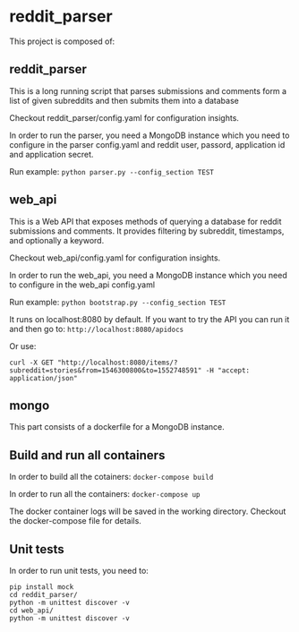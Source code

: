 # reddit_parser

This project is composed of:

## reddit_parser
This is a long running script that parses submissions and comments form a 
list of given subreddits and then submits them into a database

Checkout reddit_parser/config.yaml for configuration insights.

In order to run the parser, you need a MongoDB instance which you need to configure
in the parser config.yaml and reddit user, passord, application id and application
secret.

Run example: ``python parser.py --config_section TEST``

## web_api
This is a Web API that exposes methods of querying a database for reddit submissions
and comments. It provides filtering by subreddit, timestamps, and optionally a 
keyword.

Checkout web_api/config.yaml for configuration insights.


In order to run the web_api, you need a MongoDB instance which you need to configure
in the web_api config.yaml

Run example: ``python bootstrap.py --config_section TEST``

It runs on localhost:8080 by default. If you want to try the API you can run it and
then go to: ``http://localhost:8080/apidocs``

Or use: 

``curl -X GET "http://localhost:8080/items/?subreddit=stories&from=1546300800&to=1552748591" -H "accept: application/json"``

## mongo
This part consists of a dockerfile for a MongoDB instance.

## Build and run all containers
In order to build all the cotainers:
``docker-compose build``

In order to run all the containers:
``docker-compose up``

The docker container logs will be saved in the working directory. Checkout the 
docker-compose file for details.

## Unit tests

In order to run unit tests, you need to:

```
pip install mock
cd reddit_parser/
python -m unittest discover -v
cd web_api/
python -m unittest discover -v
```